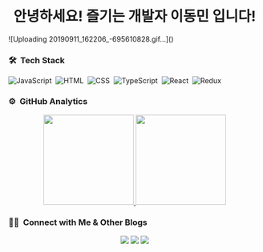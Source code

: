 <h1 align="center"> 안녕하세요! 즐기는 개발자 이동민 입니다!</h1>
![Uploading 20190911_162206_-695610828.gif…]()

### 🛠 &nbsp;Tech Stack

![JavaScript](https://img.shields.io/badge/-JavaScript-05122A?style=flat&logo=javascript)&nbsp;
![HTML](https://img.shields.io/badge/-HTML-05122A?style=flat&logo=HTML5)&nbsp;
![CSS](https://img.shields.io/badge/-CSS-05122A?style=flat&logo=CSS3&logoColor=1572B6)&nbsp;
![TypeScript](https://img.shields.io/badge/-TypeScript-05122A?style=flat&logo=typescript)&nbsp;
![React](https://img.shields.io/badge/-React-05122A?style=flat&logo=react)&nbsp;
![Redux](https://img.shields.io/badge/-Redux-05122A?style=flat&logo=redux)&nbsp;

### ⚙️ &nbsp;GitHub Analytics

<p align="center">
<a href="https://github.com/gmgmgun">
  <img height="180em" src="https://github-readme-stats-eight-theta.vercel.app/api?username=gmgmgun&show_icons=true&theme=algolia&include_all_commits=true&count_private=true"/>
  <img height="180em" src="https://github-readme-stats-eight-theta.vercel.app/api/top-langs/?username=gmgmgun&layout=compact&langs_count=8&theme=algolia&include_all_commits=true&count_private=true"/>
</a>
</p>
  
  ### 🤝🏻 &nbsp;Connect with Me & Other Blogs

<p align="center">
<a href="mailto:gmgmgun@gmail.com"><img src="https://img.shields.io/badge/-gmgmgun@gmail.com-D14836?style=flat&logo=Gmail&logoColor=white"/></a>
<a href="https://www.instagram.com/gmgmgun/"><img src="https://img.shields.io/badge/-@gmgmgun-E4405F?style=flat&logo=Instagram&logoColor=white"/></a>
<a href="https://www.velog.io/gmgmgun/"><img src="https://img.shields.io/badge/-@gmgmgun-1FBF00?style=flat&logo=Velog&logoColor=white"/></a>
</p>
